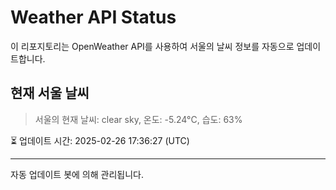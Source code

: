 
# Weather API Status

이 리포지토리는 OpenWeather API를 사용하여 서울의 날씨 정보를 자동으로 업데이트합니다.

## 현재 서울 날씨
> 서울의 현재 날씨: clear sky, 온도: -5.24°C, 습도: 63%

⏳ 업데이트 시간: 2025-02-26 17:36:27 (UTC)

---
자동 업데이트 봇에 의해 관리됩니다.
